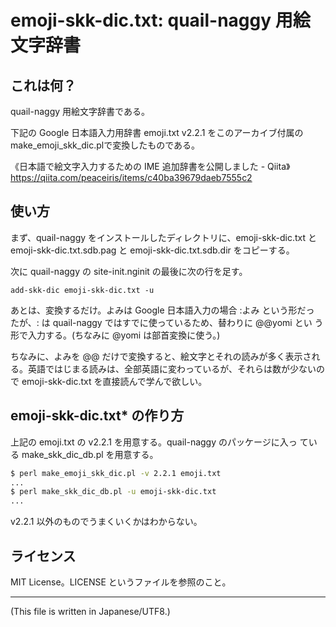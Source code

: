# emoji-skk-dic.txt: quail-naggy 用絵文字辞書

<!-- Time-stamp: "2020-11-30T18:48:24Z" -->

## これは何？

quail-naggy 用絵文字辞書である。

下記の Google 日本語入力用辞書 emoji.txt v2.2.1 をこのアーカイブ付属の
make_emoji_skk_dic.plで変換したものである。

《日本語で絵文字入力するための IME 追加辞書を公開しました - Qiita》  
https://qiita.com/peaceiris/items/c40ba39679daeb7555c2


## 使い方

まず、quail-naggy をインストールしたディレクトリに、emoji-skk-dic.txt
と emoji-skk-dic.txt.sdb.pag と emoji-skk-dic.txt.sdb.dir をコピーする。

次に quail-naggy の site-init.nginit の最後に次の行を足す。

```
add-skk-dic emoji-skk-dic.txt -u
```

あとは、変換するだけ。よみは Google 日本語入力の場合 :よみ という形だっ
たが、: は quail-naggy ではすでに使っているため、替わりに @@yomi とい
う形で入力する。(ちなみに @yomi は部首変換に使う。)

ちなみに、よみを @@ だけで変換すると、絵文字とそれの読みが多く表示され
る。英語ではじまる読みは、全部英語に変わっているが、それらは数が少ないの
で emoji-skk-dic.txt を直接読んで学んで欲しい。


## emoji-skk-dic.txt* の作り方

上記の emoji.txt の v2.2.1 を用意する。quail-naggy のパッケージに入っ
ている make_skk_dic_db.pl を用意する。

```sh
$ perl make_emoji_skk_dic.pl -v 2.2.1 emoji.txt
...
$ perl make_skk_dic_db.pl -u emoji-skk-dic.txt
...
```

v2.2.1 以外のものでうまくいくかはわからない。


## ライセンス

MIT License。LICENSE というファイルを参照のこと。


---
(This file is written in Japanese/UTF8.)
